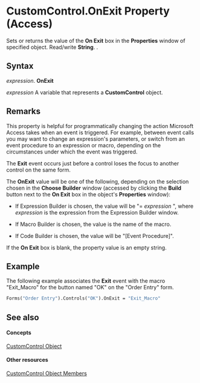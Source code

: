 
# CustomControl.OnExit Property (Access)

Sets or returns the value of the  **On Exit** box in the **Properties** window of specified object. Read/write **String**. .


## Syntax

 _expression_. **OnExit**

 _expression_ A variable that represents a **CustomControl** object.


## Remarks

This property is helpful for programmatically changing the action Microsoft Access takes when an event is triggered. For example, between event calls you may want to change an expression's parameters, or switch from an event procedure to an expression or macro, depending on the circumstances under which the event was triggered. 

The  **Exit** event occurs just before a control loses the focus to another control on the same form.

The  **OnExit** value will be one of the following, depending on the selection chosen in the **Choose Builder** window (accessed by clicking the **Build** button next to the **On Exit** box in the object's **Properties** window):


- If Expression Builder is chosen, the value will be "= _expression_ ", where _expression_ is the expression from the Expression Builder window.
    
- If Macro Builder is chosen, the value is the name of the macro. 
    
- If Code Builder is chosen, the value will be "[Event Procedure]". 
    
If the  **On Exit** box is blank, the property value is an empty string.


## Example

The following example associates the  **Exit** event with the macro "Exit_Macro" for the button named "OK" on the "Order Entry" form.


```vb
Forms("Order Entry").Controls("OK").OnExit = "Exit_Macro"
```


## See also


#### Concepts


[CustomControl Object](a6ded8cf-4cf8-26ff-bade-f37a7ac52b02.md)
#### Other resources


[CustomControl Object Members](3093550b-7994-fb58-044c-90e8da535f9d.md)
